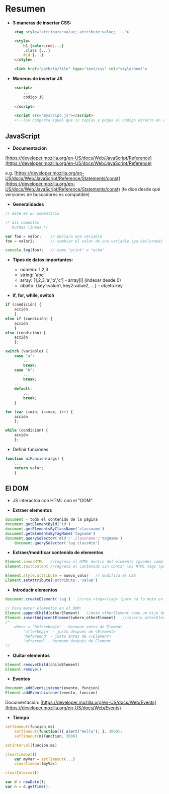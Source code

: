 # Resumen

- **3 maneras de insertar CSS:**
```html
	<tag style="attribute:value; attribute:value; ...">
```
  
```html
	<style>
		h1 {color:red;...}
		.class {...}
		#id {...}
	</style>
```
  
```html
	<link href="path/to/file" type="text/css" rel="stylesheet">
```

- **Maneras de insertar JS**
```html
	<script>
		...
		código JS
		...
	</script>
```
  
```html
	<script src="myscript.js"></script> 
	<!--(se comporta igual que si copias y pegas el código directo en el html)-->
```



## JavaScript
  
- **Documentación**  

[https://developer.mozilla.org/en-US/docs/Web/JavaScript/Reference](https://developer.mozilla.org/en-US/docs/Web/JavaScript/Reference)  

e.g. [https://developer.mozilla.org/en-US/docs/Web/JavaScript/Reference/Statements/const](https://developer.mozilla.org/en-US/docs/Web/JavaScript/Reference/Statements/const)
(te dice desde qué versiones de buscadores es compatible)

- **Generalidades**
```js
// éste es un comentario
```
```js
/* así comentas
   muchas líneas */ 
```
  
```js
var foo = valor;	// declara una variable
foo = valor2;		// cambiar el valor de una variable (ya declarada)
```
  
```js
console.log(foo);	// como "print" o "echo"
```

- **Tipos de datos importantes:**
	- número: 1,2,3
	- string: 'abc'
	- array: [1,2,3,'a','b','c']   -  array[i] (indexar desde 0)
	- objeto: {key1:value1, key2:value2, ...}  - objeto.key

- **if, for, while, switch**
```js
if (condición) {
	acción
	}
else if (condición) {
	acción
	}
else (condición) {
	acción 
	};
```
  
```js
switch (variable) {
	case "a":
		...
		break;
	case "b":
		...
		break;
	...
	default:
		...
		break;
	}
```
  
```js
for (var i=min; i<=max; i++) {
	acción
	};
```
  
```js
while (condición) {
	acción
	};
```
  
- Definir funciones

```js
function miFuncion(args) {
	...
	return valor;
	}	
```

## El DOM
  
- JS interactúa con HTML con el "DOM"
  
- **Extraer elementos**
  
```js
document - todo el contenido de la página
document.getElementById('id')
document.getElementsByClassName('classname') 
document.getElementsByTagName('tagname') 
document.querySelector('#id'/'.classname'/'tagname')
	document.querySelector('tag.class#id')
```

- **Extraer/modificar contenido de elementos**
  
```js
Element.innerHTML	//regresa el HTML dentro del elemento (puedes cambiarlo)
Element.textContent	//regresa el contenido sin contar los HTML tags (puedes cambiarlo)

Element.style.attribute = nuevo_valor	// modifica el CSS
Element.setAttribute('attribute','value')
```

- **Introducir elementos**

```js
document.createElement('tag')	//crea <tag></tag> (pero no lo mete en el DOM)

// Para meter elementos en el DOM:
Element.appendChild(otherElement)	//mete otherElement como un hijo de Element, justo antes de </Element>
Element.insertAdjacentElement(where,otherElement)	//inserta otherElement en:
/*
	where = 'beforebegin' - hermano antes de Element
		'afterbegin' - justo después de <Element>
		'beforeend' - justo antes de </Element>
		'afterend' - hermano después de Element 
*/
```

- **Quitar elementos**
```js
Element.removeChild(childElement)
Element.remove()
```

- **Eventos**
```js
document.addEventListener(evento, funcion)
Element.addEventListener(evento, funcion)
```
Documentación: [https://developer.mozilla.org/en-US/docs/Web/Events](https://developer.mozilla.org/en-US/docs/Web/Events)

- **Tiempo**
```js
setTimeout(funcion,ms)
	setTimeout(function(){ alert("Hello"); }, 3000);
	setTimeout(miFunction, 3000)

setInterval(funcion,ms)

clearTimeout()
	var myVar = setTimeout(...)
	clearTimeout(myVar)

clearInterval()

var d = newDate();
var n = d.getTime();
```
